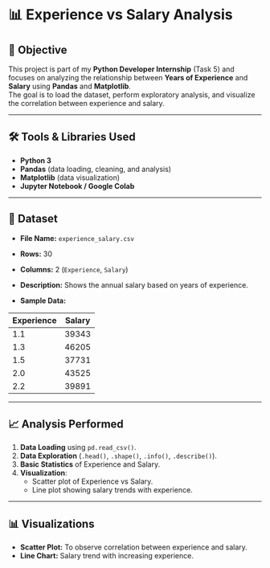 # 📊 Experience vs Salary Analysis

## 📌 Objective
This project is part of my **Python Developer Internship** (Task 5) and focuses on analyzing the relationship between **Years of Experience** and **Salary** using **Pandas** and **Matplotlib**.  
The goal is to load the dataset, perform exploratory analysis, and visualize the correlation between experience and salary.

---

## 🛠 Tools & Libraries Used
- **Python 3**
- **Pandas** (data loading, cleaning, and analysis)
- **Matplotlib** (data visualization)
- **Jupyter Notebook / Google Colab**

---

## 📂 Dataset
- **File Name:** `experience_salary.csv`  
- **Rows:** 30  
- **Columns:** 2 (`Experience`, `Salary`)  
- **Description:** Shows the annual salary based on years of experience.

- **Sample Data:**

| Experience | Salary |
|------------|--------|
| 1.1        | 39343  |
| 1.3        | 46205  |
| 1.5        | 37731  |
| 2.0        | 43525  |
| 2.2        | 39891  |

---

## 📈 Analysis Performed
1. **Data Loading** using `pd.read_csv()`.
2. **Data Exploration** (`.head()`, `.shape()`, `.info()`, `.describe()`).
3. **Basic Statistics** of Experience and Salary.
4. **Visualization**:
   - Scatter plot of Experience vs Salary.
   - Line plot showing salary trends with experience.

---

## 📊 Visualizations
- **Scatter Plot:** To observe correlation between experience and salary.
- **Line Chart:** Salary trend with increasing experience.
